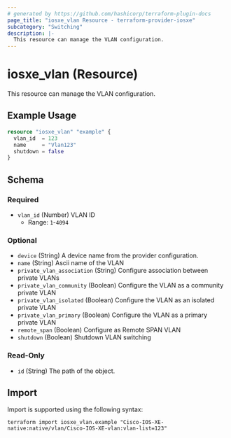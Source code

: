 ```yaml
---
# generated by https://github.com/hashicorp/terraform-plugin-docs
page_title: "iosxe_vlan Resource - terraform-provider-iosxe"
subcategory: "Switching"
description: |-
  This resource can manage the VLAN configuration.
---
```


# iosxe_vlan (Resource)

This resource can manage the VLAN configuration.

## Example Usage

```terraform
resource "iosxe_vlan" "example" {
  vlan_id  = 123
  name     = "Vlan123"
  shutdown = false
}
```

<!-- schema generated by tfplugindocs -->
## Schema

### Required

- `vlan_id` (Number) VLAN ID
  - Range: `1`-`4094`

### Optional

- `device` (String) A device name from the provider configuration.
- `name` (String) Ascii name of the VLAN
- `private_vlan_association` (String) Configure association between private VLANs
- `private_vlan_community` (Boolean) Configure the VLAN as a community private VLAN
- `private_vlan_isolated` (Boolean) Configure the VLAN as an isolated private VLAN
- `private_vlan_primary` (Boolean) Configure the VLAN as a primary private VLAN
- `remote_span` (Boolean) Configure as Remote SPAN VLAN
- `shutdown` (Boolean) Shutdown VLAN switching

### Read-Only

- `id` (String) The path of the object.

## Import

Import is supported using the following syntax:

```shell
terraform import iosxe_vlan.example "Cisco-IOS-XE-native:native/vlan/Cisco-IOS-XE-vlan:vlan-list=123"
```
